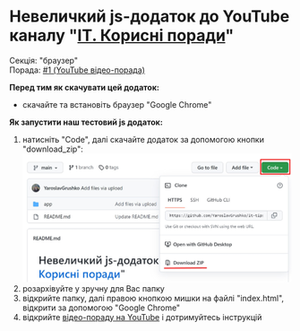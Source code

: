 # Невеличкий js-додаток до YouTube каналу "[ІТ. Корисні поради](https://www.youtube.com/channel/UCnBbVgkiaAbr19Y_H9zDmYA)"

Секція: "браузер"\
Порада: [#1 (YouTube відео-порада)](https://www.youtube.com/watch?v=vgic25_7EyY)

**Перед тим як скачувати цей додаток:**
- скачайте та встановіть браузер "Google Chrome"

**Як запустити наш тестовий js додаток:**
1. натисніть "Code", далі скачайте додаток за допомогою кнопки "download_zip":
![This is an image](download_zip.jpg)
2. розархівуйте у зручну для Вас папку
3. відкрийте папку, далі правою кнопкою мишки на файлі "index.html", відкрити за допомогою "Google Chrome" 
4. відкрийте [відео-пораду на YouTube](https://www.youtube.com/watch?v=vgic25_7EyY) і дотримуйтесь інструкцій 
